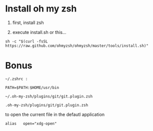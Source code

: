 # Install oh my zsh

1. first, install zsh

2. execute install.sh or this...
```
sh -c "$(curl -fsSL https://raw.github.com/ohmyzsh/ohmyzsh/master/tools/install.sh)"
```

# Bonus

```~/.zshrc :```
```
PATH=$PATH:$HOME/usr/bin
```

```~/.oh-my-zsh/plugins/git/git.plugin.zsh```
```
.oh-my-zsh/plugins/git/git.plugin.zsh
```

to open the current file in the defautl application
```
alias	open="xdg-open"
```
